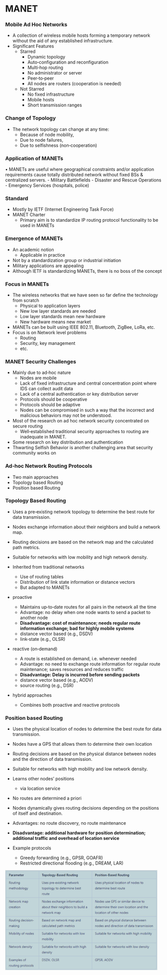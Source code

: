 
# MANET


### Mobile Ad Hoc Networks
- A collection of wireless mobile hosts forming a temporary network without the aid of any established infrastructure.
- Significant Features
    - Starred
        - Dynamic topology
        - Auto‐configuration and reconfiguration
        - Multi‐hop routing
        - No administrator or server
        - Peer‐to‐peer
        - All nodes are routers (cooperation is needed)
    - Not Starred 
        - No fixed infrastructure
        - Mobile hosts
        - Short transmission ranges

### Change of Topology
- The network topology can change at any time:
    - Because of node mobility,
    - Due to node failures,
    - Due to selfishness (non‐cooperation)


### Application of MANETs
• MANETs are useful where geographical constraints and/or application requirements cause totally distributed network without fixed BSs & centralized servers.
    - Military Battlefields
    - Disaster and Rescue Operations
    - Emergency Services (hospitals, police)


### Standard
- Mostly by IETF (Internet Engineering Task Force)
- MANET Charter
    - Primary aim is to standardize IP routing protocol functionality to be used in MANETs


### Emergence of MANETs
- An academic notion
    - Applicable in practice
- Not by a standardization group or industrial initiation
- Military applications are appealing
- Although IETF is standardizing MANETs, there is no boss of the concept


### Focus in MANETs
- The wireless networks that we have seen so far define the technology from scratch
    - Physical to application layers
    - New low layer standards are needed
    - Low layer standards mean new hardware
    - New hardware means new market
- MANETs can be built using IEEE 802.11, Bluetooth, ZigBee, LoRa, etc.
- Focus is on Network level problems
    - Routing
    - Security, key management
    - etc.


### MANET Security Challenges
- Mainly due to ad‐hoc nature
    - Nodes are mobile
    - Lack of fixed infrastructure and central concentration point where IDS can collect audit data
    - Lack of a central authentication or key distribution server
    - Protocols should be cooperative
    - Protocols should be adaptive
    - Nodes can be compromised in such a way that the incorrect and malicious behaviors may not be understood.
- Most of the research on ad hoc network security concentrated on secure routing
    - Well‐established traditional security approaches to routing are inadequate in MANET.
- Some research on key distribution and authentication
- Thwarting Selfish Behavior is another challenging area that security community works on


### Ad‐hoc Network Routing Protocols
- Two main approaches
- Topology based Routing
- Position based Routing

### Topology Based Routing
- Uses a pre‐existing network topology to determine the best route for data transmission.
- Nodes exchange information about their neighbors and build a network map.
- Routing decisions are based on the network map and the calculated path metrics.
- Suitable for networks with low mobility and high network density.

- Inherited from traditional networks
    - Use of routing tables
    - Distribution of link state information or distance vectors
    - But adapted to MANETs
- proactive
    - Maintains up‐to‐date routes for all pairs in the network all the time
    - Advantage: no delay when one node wants to send a packet to another node
    - **Disadvantage: cost of maintenance; needs regular route information exchange; bad for highly mobile systems**
    - distance vector based (e.g., DSDV)
    - link‐state (e.g., OLSR)
- reactive (on‐demand)
    - A route is established on demand, i.e. whenever needed
    - Advantage: no need to exchange route information for regular route maintenance; saves resources and reduces traffic
    - **Disadvantage: Delay is incurred before sending packets**
    - distance vector based (e.g., AODV)
    - source routing (e.g., DSR)
- hybrid approaches
    - Combines both proactive and reactive protocols


### Position based Routing
- Uses the physical location of nodes to determine the best route for data transmission.
- Nodes have a GPS that allows them to determine their own location
- Routing decisions are based on the physical distance between nodes and the direction of data transmission.
- Suitable for networks with high mobility and low network density.

- Learns other nodes’ positions
    - via location service
- No routes are determined a priori
- Nodes dynamically gives routing decisions depending on the positions of itself and destination.
- Advantages: no route discovery, no route maintenance
- **Disadvantage: additional hardware for position determination; additional traffic and overhead of location service**
- Example protocols
    - Greedy forwarding (e.g., GPSR, GOAFR)
    - Restricted directional flooding (e.g., DREAM, LAR)




![proto](./proto.png)





